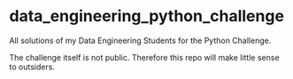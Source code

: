 # data_engineering_python_challenge
All solutions of my Data Engineering Students for the Python Challenge.

The challenge itself is not public. Therefore this repo will make little sense to outsiders.
